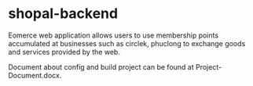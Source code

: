 # shopal-backend
Eomerce web application allows users to use membership points accumulated at businesses such as circlek, phuclong to exchange goods and services provided by the web.

Document about config and build project can be found at Project-Document.docx.
